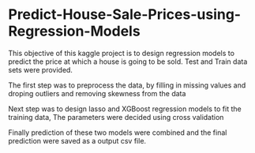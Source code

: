 # Predict-House-Sale-Prices-using-Regression-Models

This objective of this kaggle project is to design regression models to predict the price at which a house is going to be sold. 
Test and Train data sets were provided.

The first step was to preprocess the data, by filling in missing values and droping outliers and removing skewness from the data 

Next step was to design lasso and XGBoost regression models to fit the training data,
The parameters were decided using cross validation

Finally prediction of these two models were combined and the final prediction were saved as a output csv file. 
